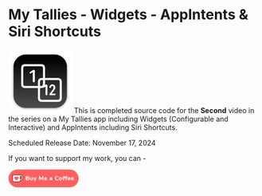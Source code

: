 # My Tallies - Widgets - AppIntents & Siri Shortcuts

![mac128](Images/mac128.png) This is completed source code for the **Second** video in the series on a My Tallies app including Widgets (Configurable and Interactive) and AppIntents including Siri Shortcuts.

Scheduled Release Date: November 17, 2024

If you want to support my work, you can - </br>

<a href='https://ko-fi.com/Z8Z22WRVG' target='_blank'><img height='36' style='border:0px;height:36px;' src='Images/kofi3.png' border='0' alt='Buy Me a Coffee at ko-fi.com' /></a>


